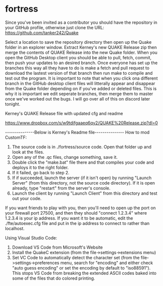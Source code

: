 # fortress

Since you've been invited as a contributor you should have the repository in your GitHub profile, otherwise just clone the URL: https://github.com/tanker242/Quake

Select a location to save the repository directory then open up the Quake folder in an explorer window. Extract Kerney's new QUAKE Release zip then merge the contents of QUAKE Release into the new Quake folder. When you open the GitHub Desktop client you should be able to pull, fetch, commit, then push your updates to an desired branch. Once everyone has set up the branches this way all they have to do is make a fetch and pull request to download the lastest version of that branch then run make to compile and test out the program. It is important to note that when you click ona different branch in the GitHub desktop client files will litterally appear and disappear from the Quake folder depending on if you've added or deleted files. This is why it is important we edit seperate branches, then merge them to master once we've worked out the bugs. I will go over all of this on discord later tonight.

Kerney's QUAKE Release file with updated cfg and readme

https://www.dropbox.com/s/w9tdifgaaeq6qy2/QUAKE%20Release.zip?dl=0



---------------Below is Kerney's Readme file---------------
How to mod CustomTF:

1) The source code is in ./fortress/source code. Open that folder up and look at the files. 
2) Open any of the .qc files, change something, save it.
3) Double click the "make.bat" file there and that compiles your code and deploys it to the right folder.
4) If it failed, go back to step 2.
5) If if succeeded, launch the server (if it isn't open) by running "Launch Server" (from this directory, not the source code directory). If it is open already, type "restart" from the server's console.
6) Launch the client by running "Launch Client" from this directory and test out your code.

If you want friends to play with you, then you'll need to open up the port on your firewall port 27500, and then they should "connect 1.2.3.4" where 1.2.3.4 is your ip address. If you want it to be automatic, edit the ./fte/autoexec.cfg file and put in the ip address to connect to rather than localhost.

Using Visual Studio Code:
1) Download VS Code from Microsoft's Website
2) Install the QuakeC extension (from the file->settings->extensions menu)
3) Set VC Code to automatically detect the character set (from the file->settings->preferences menu, search for "encoding" and either check "auto guess encoding" or set the encoding by default to "iso88591"). This stops VS Code from breaking the extended ASCII codes baked into some of the files that do colored printing.
